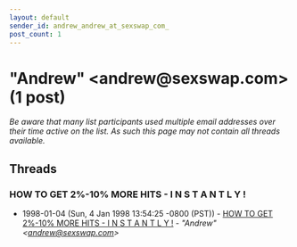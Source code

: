 ```yaml
---
layout: default
sender_id: andrew_andrew_at_sexswap_com_
post_count: 1
---
```


# "Andrew" <andrew<span>@</span>sexswap.com> (1 post)

_Be aware that many list participants used multiple email addresses over their time active on the list. As such this page may not contain all threads available._

## Threads

### HOW TO GET 2%-10% MORE HITS - I N S T A N T L Y !
+ 1998-01-04 (Sun, 4 Jan 1998 13:54:25 -0800 (PST)) - [HOW TO GET 2%-10% MORE HITS - I N S T A N T L Y !](/archive/1998/01/18cd866b168ba0c0c8537f31f002dfcb6e647187bdb02bf69cfe65951b993a76) - _"Andrew" \<andrew@sexswap.com\>_

